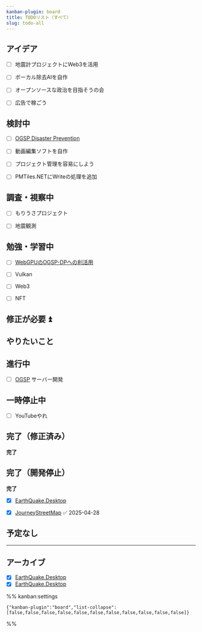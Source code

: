 ```yaml
---
kanban-plugin: board
title: TODOリスト（すべて）
slug: todo-all
---
```


## アイデア

- [ ] 地震計プロジェクトにWeb3を活用
- [ ] ボーカル除去AIを自作
- [ ] オープンソースな政治を目指そうの会
- [ ] 広告で稼ごう


## 検討中

- [ ] [OGSP Disaster Prevention](okayugroup/OGSP/application/disaster-prevention/OGSP%20Disaster%20Prevention.md)
- [ ] 動画編集ソフトを自作
- [ ] プロジェクト管理を容易にしよう
- [ ] PMTiles.NETにWriteの処理を追加


## 調査・視察中

- [ ] もりうさプロジェクト
- [ ] 地震観測


## 勉強・学習中

- [ ] [WebGPUのOGSP-DPへの利活用](../okayugroup/OGSP/previous/WebGPUのOGSP-DPへの利活用.md)
- [ ] Vulkan
- [ ] Web3
- [ ] NFT


## 修正が必要 ⏫



## やりたいこと



## 進行中

- [ ] [OGSP](../okayugroup/OGSP/OGSP.md) サーバー開発


## 一時停止中

- [ ] YouTubeやれ


## 完了（修正済み）

**完了**


## 完了（開発停止）

**完了**
- [x] [EarthQuake.Desktop](../okayugroup/OGSP/previous/EarthQuake/_index.md)
- [x] [JourneyStreetMap](../develop/JourneyStreetMap/JourneyStreetMap.md) ✅ 2025-04-28


## 予定なし



***

## アーカイブ

- [x] [EarthQuake.Desktop](../okayugroup/OGSP/previous/EarthQuake/_index.md)
- [x] [EarthQuake.Desktop](../okayugroup/OGSP/previous/EarthQuake/_index.md)

%% kanban:settings
```
{"kanban-plugin":"board","list-collapse":[false,false,false,false,false,false,false,false,false,false,false]}
```
%%